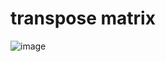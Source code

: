 # transpose matrix

![image](https://github.com/user-attachments/assets/88888e44-51b5-4260-9788-116de7807acd)
